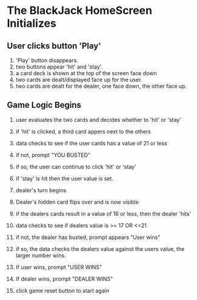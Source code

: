 # The BlackJack HomeScreen Initializes
## User clicks button 'Play'

<!-- Transition, the following happens at the same time -->
1. 'Play' button disappears.
2. two buttons appear 'hit' and 'stay'.
3. a card deck is shown at the top of the screen face down
4. two cards are dealt/displayed face up for the user.
5. two cards are dealt for the dealer, one face down, the other face up.

## Game Logic Begins
1. user evaluates the two cards and decides whether to 'hit' or 'stay'
2. if 'hit' is clicked, a third card appers next to the others
3. data checks to see if the user cards has a value of 21 or less
4. if not, prompt "YOU BUSTED"
5. if so, the user can continue to click 'hit' or 'stay'
6. if 'stay' is hit then the user value is set.
7. dealer's turn begins
8. Dealer's hidden card flips over and is now visible
9. if the dealers cards result in a  value of 16 or less, then the dealer 'hits'
10. data checks to see if dealers value is >= 17 OR <=21
   
11. if not, the dealer has busted, prompt appears "User wins"
   
12. if so, the data checks the dealers value against the users value, the larger number wins.
13. If user wins, prompt "USER WINS"
14. If dealer wins, prompt "DEALER WINS"

15. click game reset button to start again



